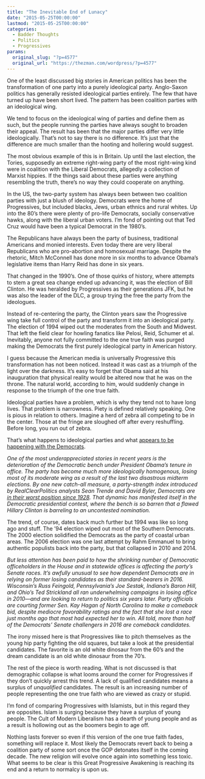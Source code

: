 ```yaml
---
title: "The Inevitable End of Lunacy"
date: "2015-05-25T00:00:00"
lastmod: "2015-05-25T00:00:00"
categories:
  - Badder Thoughts
  - Politics
  - Progressives
params:
  original_slug: "?p=4577"
  original_url: "https://thezman.com/wordpress/?p=4577"
---
```


One of the least discussed big stories in American politics has been the
transformation of one party into a purely ideological party. Anglo-Saxon
politics has generally resisted ideological parties entirely. The few
that have turned up have been short lived. The pattern has been
coalition parties with an ideological wing.

We tend to focus on the ideological wing of parties and define them as
such, but the people running the parties have always sought to broaden
their appeal. The result has been that the major parties differ very
little ideologically. That’s not to say there is no difference. It’s
just that the difference are much smaller than the hooting and hollering
would suggest.

The most obvious example of this is in Britain. Up until the last
election, the Tories, supposedly an extreme right-wing party of the most
right-wing kind were in coalition with the Liberal Democrats, allegedly
a collection of Marxist hippies. If the things said about these parties
were anything resembling the truth, there’s no way they could cooperate
on anything.

In the US, the two-party system has always been between two coalition
parties with just a blush of ideology. Democrats were the home of
Progressives, but included blacks, Jews, urban ethnics and rural whites.
Up into the 80’s there were plenty of pro-life Democrats, socially
conservative hawks, along with the liberal urban voters. I’m fond of
pointing out that Ted Cruz would have been a typical Democrat in the
1980’s.

The Republicans have always been the party of business, traditional
Americans and monied interests. Even today there are very liberal
Republicans who are pro-abortion and homosexual marriage. Despite the
rhetoric, Mitch McConnell has done more in six months to advance Obama’s
legislative items than Harry Reid has done in six years.

That changed in the 1990’s. One of those quirks of history, where
attempts to stem a great sea change ended up advancing it, was the
election of Bill Clinton. He was heralded by Progressives as their
generations JFK, but he was also the leader of the DLC, a group trying
the free the party from the ideologues.

Instead of re-centering the party, the Clinton years saw the Progressive
wing take full control of the party and transform it into an ideological
party. The election of 1994 wiped out the moderates from the South and
Midwest. That left the field clear for howling fanatics like Pelosi,
Reid, Schumer et al. Inevitably, anyone not fully committed to the one
true faith was purged making the Democrats the first purely ideological
party in American history.

I guess because the American media is universally Progressive this
transformation has not been noticed. Instead it was cast as a triumph of
the light over the darkness. It’s easy to forget that Obama said at his
inauguration that physical reality would be altered now that he was on
the throne. The natural world, according to him, would suddenly change
in response to the triumph of the one true faith.

Ideological parties have a problem, which is why they tend not to have
long lives. That problem is narrowness. Piety is defined relatively
speaking. One is pious in relation to others. Imagine a herd of zebra
all competing to be in the center. Those at the fringe are sloughed off
after every reshuffling. Before long, you run out of zebra.

That’s what happens to ideological parties and what <a
href="http://www.nationaljournal.com/against-the-grain/democrats-vanishing-future-20150521"
rel="noopener" target="_blank">appears to be happening with the
Democrats</a>.

*One of the most underappreciated stories in recent years is the
deterioration of the Democratic bench under President Obama’s tenure in
office. The party has become much more ideologically homogenous, losing
most of its moderate wing as a result of the last two disastrous midterm
elections. By one new catch-all measure, a party-strength index
introduced by RealClearPolitics analysts Sean Trende and David Byler,
Democrats are [in their worst position since
1928](http://www.realclearpolitics.com/articles/2015/05/19/the_gop_is_the_strongest_its_been_in_decades_126633.html).
That dynamic has manifested itself in the Democratic presidential
contest, where the bench is so barren that a flawed Hillary Clinton is
barreling to an uncontested nomination.*

The trend, of course, dates back much further but 1994 was like so long
ago and stuff. The ’94 election wiped out most of the Southern
Democrats. The 2000 election solidified the Democrats as the party of
coastal urban areas. The 2006 election was one last attempt by Rahm
Emmanuel to bring authentic populists back into the party, but that
collapsed in 2010 and 2014.

*But less attention has been paid to how the shrinking number of
Democratic officeholders in the House and in statewide offices is
affecting the party’s Senate races. It’s awfully unusual to see how
dependent Democrats are in relying on former losing candidates as their
standard-bearers in 2016. Wisconsin’s Russ Feingold, Pennsylvania’s Joe
Sestak, Indiana’s Baron Hill, and Ohio’s Ted Strickland all ran
underwhelming campaigns in losing office in 2010—and are looking to
return to politics six years later. Party officials are courting former
Sen. Kay Hagan of North Carolina to make a comeback bid, despite
mediocre favorability ratings and the fact that she lost a race just
months ago that most had expected her to win. All told, more than half
of the Democrats’ Senate challengers in 2016 are comeback candidates.*

The irony missed here is that Progressives like to pitch themselves as
the young hip party fighting the old squares, but take a look at the
presidential candidates. The favorite is an old white dinosaur from the
60’s and the dream candidate is an old white dinosaur from the 70’s.

The rest of the piece is worth reading. What is not discussed is that
demographic collapse is what looms around the corner for Progressives if
they don’t quickly arrest this trend. A lack of qualified candidates
means a surplus of *unqualified* candidates. The result is an increasing
number of people representing the one true faith who are viewed as crazy
or stupid.

I’m fond of comparing Progressives with Islamists, but in this regard
they are opposites. Islam is surging because they have a surplus of
young people. The Cult of Modern Liberalism has a dearth of young people
and as a result is hollowing out as the boomers begin to age off.

Nothing lasts forever so even if this version of the one true faith
fades, something will replace it. Most likely the Democrats revert back
to being a coalition party of some sort once the GOP detonates itself in
the coming decade. The new religion will evolve once again into
something less toxic. What seems to be clear is this Great Progressive
Awakening is reaching its end and a return to normalcy is upon us.
